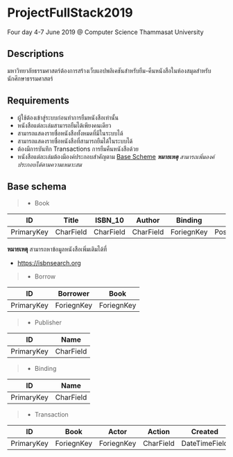 # ProjectFullStack2019
Four day 4-7 June 2019 @ Computer Science Thammasat University


## Descriptions
มหาวิทยาลัยธรรมศาสตร์ต้องการสร้างเว็บแอปพลิเคชันสำหรับยืม-คืนหนังสือในห้องสมุดสำหรับนักศึกษาธรรมศาสตร์

## Requirements
- ผู้ใช้ต้องเข้าสู่ระบบก่อนทำการยืมหนังสือเท่านั้น
- หนังสือแต่ละเล่มสามารถยืมได้เพียงคนเดียว
- สามารถแสดงรายชื่อหนังสือทั้งหมดที่มีในระบบได้
- สามารถแสดงรายชื่อหนังสือที่สามารถยืมได้ในระบบได้
- ต้องมีการบันทึก Transactions การยืมคืนหนังสือด้วย
- หนังสือแต่ละเล่มต้องมีองค์ประกอบสำคัญตาม [Base Scheme](#base-schema) _**หมายเหตุ** สามารถเพิ่มองค์ประกอบได้ตามความเหมาะสม_

## Base schema
> - Book  

| ID | Title | ISBN_10 | Author | Binding | Year | Publisher |  
| :---: | :---: | :---: | :---: | :---: | :---: | :--: |
| PrimaryKey | CharField | CharField | CharField |  ForiegnKey | PositiveSmallInteger |  ForiegnKey |

**หมายเหตุ** สามารถหาข้อมูลหนังสือเพิ่มเติมได้ที่
- https://isbnsearch.org

> - Borrow

| ID | Borrower | Book |  
| :--: | :--: | :--: |
| PrimaryKey | ForiegnKey | ForiegnKey |  


> - Publisher  

| ID | Name |   
| :---: | :---: |  
| PrimaryKey | CharField | 

> - Binding  

| ID | Name |   
| :---: | :---: |  
| PrimaryKey | CharField | 

> - Transaction

| ID | Book | Actor | Action | Created  |  
| :---: | :---: | :---: | :---: | :---: |
| PrimaryKey | ForiegnKey | ForiegnKey | CharField | DateTimeField | 